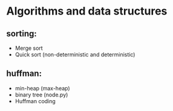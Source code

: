# Algorithms and data structures

## sorting:
- Merge sort
- Quick sort (non-deterministic and deterministic)

## huffman:
- min-heap (max-heap)
- binary tree (node.py)
- Huffman coding
